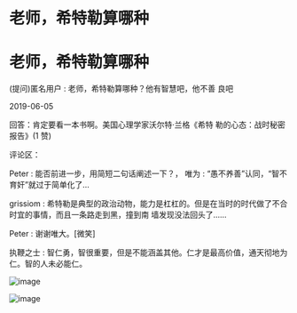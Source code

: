 # 老师，希特勒算哪种

# 老师，希特勒算哪种

(提问)匿名用户 : 老师，希特勒算哪种？他有智慧吧，他不善 良吧

2019-06-05

回答：肯定要看一本书啊。美国心理学家沃尔特·兰格《希特 勒的心态：战时秘密报告》(1 赞)

评论区：

Peter : 能否前进一步，用简短二句话阐述一下？， 唯为 : “愚不养善”认同，“智不育奸”就过于简单化了…

grissiom : 希特勒是典型的政治动物，能力是杠杠的。但是在当时的时代做了不合时宜的事情，而且一条路走到黑，撞到南 墙发现没法回头了……

Peter : 谢谢唯大。[微笑]

执鞭之士 : 智仁勇，智很重要，但是不能涵盖其他。仁才是最高价值，通天彻地为仁。智的人未必能仁。

![image](img/Image_126.png)

![image](img/Image_127.png)